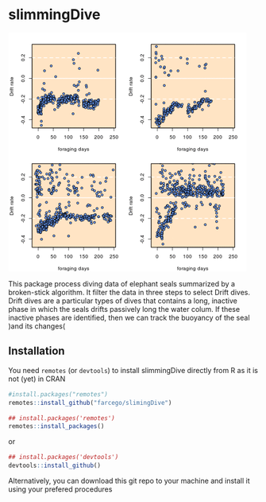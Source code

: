# slimmingDive

![example](https://github.com/farcego/slimmingDive/blob/master/inst/readme.gif)


This package process diving data of elephant seals summarized by a
broken-stick algorithm. It filter the data in three steps to select
Drift dives. Drift dives are a particular types of dives that contains
a long, inactive phase in which the seals drifts passively long the
water colum. If these inactive phases are identified, then we can
track the buoyancy of the seal )and its changes(




## Installation


You need `remotes`  (or `devtools`) to install slimmingDive
directly from R as it is not (yet) in CRAN

```R
#install.packages("remotes")
remotes::install_github("farcego/slimingDive")
```
```r
## install.packages('remotes')
remotes::install_packages()
```
or 

```r
## install.packages('devtools')
devtools::install_github()
```

Alternatively, you can download this git repo to your machine and
install it using your prefered procedures
